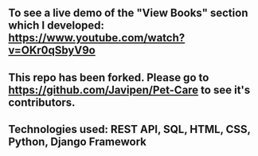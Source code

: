 ## To see a live demo of the "View Books" section which I developed: https://www.youtube.com/watch?v=OKr0qSbyV9o
## This repo has been forked. Please go to https://github.com/Javipen/Pet-Care to see it's contributors. 
## Technologies used: REST API, SQL, HTML, CSS, Python, Django Framework
